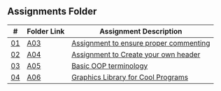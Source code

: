 ## Assignments Folder
|      #      | Folder Link  | Assignment Description                          |
| :---------: | ------------ | ----------------------------------------------- |
| [01](./A03) | [A03](./A03) | [Assignment to ensure proper commenting](./A03) |
| [02](./A04) | [A04](./A04) | [Assignment to Create your own header](./A04)   |
| [03](./A05) | [A05](./A05) | [Basic OOP terminology](./A05)                  |
| [04](./A06) | [A06](./A06) | [Graphics Library for Cool Programs](./A06)     |
